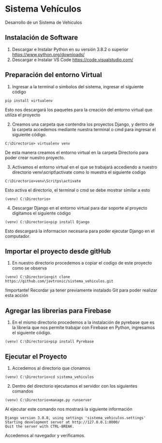 # Sistema Vehículos
Desarrollo de un Sistema de Vehiculos

## Instalación de Software
1. Descargar e Instalar Python en su versión 3.8.2 o superior https://www.python.org/downloads/
2. Descargar e Instalar VS Code https://code.visualstudio.com/

## Preparación del entorno Virtual
1. Ingresar a la terminal o simbolos del sistema, ingresar el siguiente código
```
pip install virtualenv
```
Esto nos descargará los paquetes para la creación del entorno virtual que utiliza el proyecto

2. Creamos una carpeta que contendra los proyectos Django, y dentro de la carpeta accedemos mediante nuestra terminal o cmd para ingresar el siguiente código.
```
C:\Directorio> virtualenv venv
```
De esta manera creamos el entorno virtual en la carpeta Directorio para poder crear nuestro proyecto.

3. Activamos el entorno virtual en el que se trabajará accediendo a nuestro directorio venv\script\activate como lo muestra el siguiente codigo
```
C:\Directorio>venv\Scritps\activate
```
Esto activa el directorio, el terminal o cmd se debe mostrar similar a esto
```
(venv) C:\Directorio>
```

4. Descargar Django en el entorno virtual para dar soporte al proyecto digitamos el siguiente código
```
(venv) C:\Directorio>pip install Django
```
Esto descargará la informacion necesaria para poder ejecutar Django en el computador. 

## Importar el proyecto desde gitHub
1. En nuestro directorio procedemos a copiar el codigo de este proyecto como se observa
```
(venv) C:\Directorio>git clone https://github.com/javtronic/sistema_vehiculos.git
```
!Importante! 
Recordar ya tener previamente instalado Git para poder realizar esta acción

## Agregar las librerias para Firebase
1. En el mismo directorio procedemos a la instalación de pyrebase que es la libreria que nos permite trabajar con Firebase en Python, ingresamos el siguiente código.
```
(venv) C:\Directorio>pip install Pyrebase
```

## Ejecutar el Proyecto
1. Accedemos al directorio que clonamos
```
(venv) C:\Directorio>cd sistema_vehiculos
```

2. Dentro del directorio ejecutamos el servidor con los siguientes comandos
```
(venv) C:\Directorio>manage.py runserver
```
Al ejecutar este comando nos mostrará la siguiente información
```
Django version 3.0.8, using settings 'sistema_vehiculos.settings'
Starting development server at http://127.0.0.1:8000/
Quit the server with CTRL-BREAK.
```
Accedemos al navegador y verificamos.


